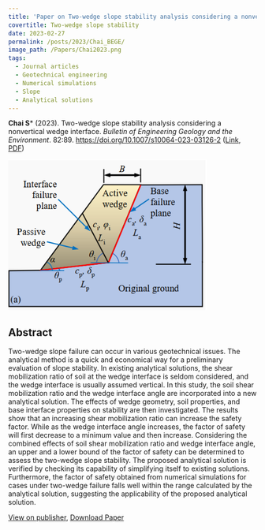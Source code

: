 ```yaml
---
title: 'Paper on Two-wedge slope stability analysis considering a nonvertical wedge interface'
covertitle: Two-wedge slope stability
date: 2023-02-27
permalink: /posts/2023/Chai_BEGE/
image_path: /Papers/Chai2023.png
tags:
  - Journal articles
  - Geotechnical engineering
  - Numerical simulations
  - Slope
  - Analytical solutions
---
```


**Chai S*** (2023). Two-wedge slope stability analysis considering a nonvertical wedge interface. _Bulletin of Engineering Geology and the Environment_. 82:89. https://doi.org/10.1007/s10064-023-03126-2 ([Link](https://doi.org/10.1007/s10064-023-03126-2), [PDF](https://rdcu.be/c6wDg))

<img src='/images/Papers/Chai2023.png'>

## Abstract
Two-wedge slope failure can occur in various geotechnical issues. The analytical method is a quick and economical way for a preliminary evaluation of slope stability. In existing analytical solutions, the shear mobilization ratio of soil at the wedge interface is seldom considered, and the wedge interface is usually assumed vertical. In this study, the soil shear mobilization ratio and the wedge interface angle are incorporated into a new analytical solution. The effects of wedge geometry, soil properties, and base interface properties on stability are then investigated. The results show that an increasing shear mobilization ratio can increase the safety factor. While as the wedge interface angle increases, the factor of safety will first decrease to a minimum value and then increase. Considering the combined effects of soil shear mobilization ratio and wedge interface angle, an upper and a lower bound of the factor of safety can be determined to assess the two-wedge slope stability. The proposed analytical solution is verified by checking its capability of simplifying itself to existing solutions. Furthermore, the factor of safety obtained from numerical simulations for cases under two-wedge failure falls well within the range calculated by the analytical solution, suggesting the applicability of the proposed analytical solution.

[View on publisher](https://link.springer.com/article/10.1007/s10064-023-03126-2), [Download Paper](https://rdcu.be/c6wDg) 